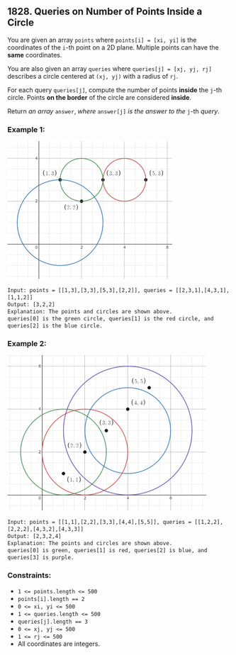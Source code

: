## 1828. Queries on Number of Points Inside a Circle

You are given an array ```points``` where ```points[i] = [xi, yi]``` is the coordinates of the ```i```-th point on a 2D plane. Multiple points can have the **same** coordinates.

You are also given an array ```queries``` where ```queries[j] = [xj, yj, rj]``` describes a circle centered at ```(xj, yj)``` with a radius of ```rj```.

For each query ```queries[j]```, compute the number of points **inside** the ```j```-th circle. Points **on the border** of the circle are considered **inside**.

Return *an array* ```answer```, *where* ```answer[j]``` *is the answer to the* ```j```-th *query*.

### Example 1:

![Example 1](images/example1.png)

```
Input: points = [[1,3],[3,3],[5,3],[2,2]], queries = [[2,3,1],[4,3,1],[1,1,2]]
Output: [3,2,2]
Explanation: The points and circles are shown above.
queries[0] is the green circle, queries[1] is the red circle, and queries[2] is the blue circle.
```
### Example 2:

![Example 2](images/example2.png)

```
Input: points = [[1,1],[2,2],[3,3],[4,4],[5,5]], queries = [[1,2,2],[2,2,2],[4,3,2],[4,3,3]]
Output: [2,3,2,4]
Explanation: The points and circles are shown above.
queries[0] is green, queries[1] is red, queries[2] is blue, and queries[3] is purple.
```

### Constraints:

* ```1 <= points.length <= 500```
* ```points[i].length == 2```
* ```0 <= x​​​​​​i, y​​​​​​i <= 500```
* ```1 <= queries.length <= 500```
* ```queries[j].length == 3```
* ```0 <= xj, yj <= 500```
* ```1 <= rj <= 500```
* All coordinates are integers.